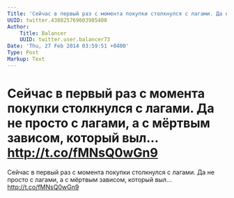 ```yaml
---
Title: 'Сейчас в первый раз с момента покупки столкнулся с лагами. Да не просто с лагами, а с мёртвым зависом, который выл… http://t.co/fMNsQ0wGn9'
UUID: twitter.438825769603985408
Author:
    Title: Balancer
    UUID: twitter.user.balancer73
Date: 'Thu, 27 Feb 2014 03:59:51 +0400'
Type: Post
Markup: Text
---
```


# Сейчас в первый раз с момента покупки столкнулся с лагами. Да не просто с лагами, а с мёртвым зависом, который выл… http://t.co/fMNsQ0wGn9

Сейчас в первый раз с момента покупки столкнулся с лагами.
Да не просто с лагами, а с мёртвым зависом, который выл…
http://t.co/fMNsQ0wGn9